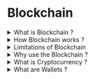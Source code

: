 # Blockchain


<details>
<summary> What is Blockchain ? </summary>
<br/>

A blockchain is a Ledger of constantly growing distributed data/transactions/database that is shared among the nodes of a computer network. 
  As a database, a blockchain stores information electronically in digital format.
  It keeps permanent record of all transactions.
  It is secure because there are many thousands of copies of the same data. 
  This information is protected using cryptographical choronological order.
  The data is immutable i.e nobody can modify or change existing data. 
  
---
</details>

<details>
<summary> How Blockchain works ? </summary>
<br/>

![image](https://user-images.githubusercontent.com/11299574/142675545-db7051ed-530a-4660-9793-34cac230f68f.png)
  
---
</details>

<details>
<summary> Limitations of Blockchain </summary>
<br/>

![image](https://user-images.githubusercontent.com/11299574/142735667-79f108df-34ee-403d-b28d-5853e95ca46b.png)
Source : https://101blockchains.com/ 
  
---
</details>

<details>
<summary> Why use the Blockchain ? </summary>
<br/>

* Decentralization leads to a trustless system
* No middlemen and no fees
* Higly secure and no central point of failure
* Dependable data
  
---
</details>

<details>
<summary> What is Cryptocurrency ? </summary>
<br/>

* A cryptocurrency is a digital medium of exchange of currencies 
* It has three main features: a secure blockchain, wallets, and mining
* Uses cryptography to generate digital signatures: private and public key
* Signature is generated using private key + transaction data, this signature can be validated using the public key
  
---
</details>

<details>
<summary> What are Wallets ? </summary>
<br/>

* Objects that store the private and public key of an individual 
* The public key is the address of the wallet
* Helps to sign transactions
  
---
</details>
